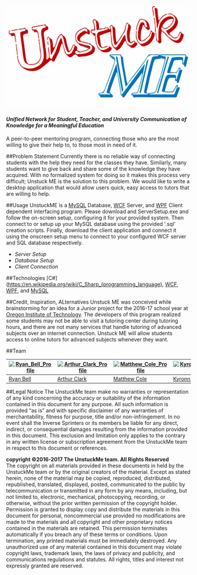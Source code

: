 # ![UnstuckME Logo](Media/UnstuckME_Logo.png)

#### *Unified Network for Student, Teacher, and University Communication of Knowledge for a Meaningful Education*  
A peer-to-peer mentoring program, connecting those who are the most willing to give their help to, to those most in need of it. 

##Problem Statement
Currently there is no reliable way of connecting students with the help they need for the classes they have. Similarly, many students want to give back and share some of the knowledge they have acquired. With no formalized system for doing so it makes this process very difficult; Unstuck ME is the solution to this problem. We would like to write a desktop application that would allow users quick, easy access to tutors that are willing to help.

##Usage
UnstuckME is a [MySQL](https://en.wikipedia.org/wiki/MySQL) Database, [WCF](https://en.wikipedia.org/wiki/Windows_Communication_Foundation) Server, and [WPF](https://en.wikipedia.org/wiki/Windows_Presentation_Foundation) Client dependent interfacing program. Please download and ServerSetup.exe and follow the on-screen setup, configuring it for your provided system. Then connect to or setup up your MySQL database using the provided '.sql' creation scripts. Finally, download the client application and connect it using the onscreen setup menu to connect to your configured WCF server and SQL database respectively.

- *Server Setup*
- *Database Setup*
- *Client Connection*

##Technologies
[C#](https://en.wikipedia.org/wiki/C_Sharp_(programming_language), [WCF](https://en.wikipedia.org/wiki/Windows_Communication_Foundation), [WPF](https://en.wikipedia.org/wiki/Windows_Presentation_Foundation), and [MySQL](https://en.wikipedia.org/wiki/MySQL)

##Credit, Inspiration, ALternatives
Unstuck ME was conceived while brainstorming for an idea for a Junior project for the 2016-17 school year at [Oregon Institute of Technology](http://www.oit.edu/). The developers of this program realized some students may not be able to visit a tutoring center during tutoring hours, and there are not many services that handle tutoring of advanced subjects over an internet connection. Unstuck ME will allow students access to online tutors for advanced subjects whenever they want.

##Team

[![Ryan_Bell_Profile](http://gravatar.com/avatar/171f7ebc591cf55ef5dd6dcb6777be31?s=144)](https://github.com/RyanWBell) | [![Arthur_Clark_Profile](http://gravatar.com/avatar/112849306/bd991a10a31ebaa7fe4fee0974909f52?s=144)](https://github.com/Clarkmeister)| [![Matthew_Cole_Profile](http://gravatar.com/avatar/112849306/bd991a10a31ebaa7fe4fee0974909f52?s=144)](https://github.com/colematthew4) | [![Kyronn_Morgan_Profile](http://gravatar.com/avatar/112849306/bd991a10a31ebaa7fe4fee0974909f52?s=144)](https://github.com/kmorgan24)
---|---|---|---
[Ryan Bell](https://github.com/RyanWBell) | [Arthur Clark](https://github.com/Clarkmeister) | [Matthew Cole](https://github.com/colematthew4) | [Kyronn Morgan](https://github.com/kmorgan24)

##Legal Notice
The UnstuckMe team make no warranties or representation of any kind concerning the accuracy or suitability of the information contained in this document for any purpose. All such information is provided “as is” and with specific disclaimer of any warranties of merchantability, fitness for purpose, title and/or non-infringement. In no event shall the Inverse Sprinters or its members be liable for any direct, indirect, or consequential damages resulting from the information provided in this document. This exclusion and limitation only applies to the contrary in any written license or subscription agreement from the UnstuckMe team in respect to this document or references.

__copyright ©2016-2017 The UnstuckMe team. All Rights Reserved__  
The copyright on all materials provided in these documents in held by the UnstuckMe team or by the original creators of the material. Except as stated herein, none of the material may be copied, reproduced, distributed, republished, translated, displayed, posted, communicated to the public by telecommunication or transmitted in any form by any means, including, but not limited to, electronic, mechanical, photocopying, recording, or otherwise, without the prior written permission of the copyright holder. Permission is granted to display copy and distribute the materials in this document for personal, noncommercial use provided no modifications are made to the materials and all copyright and other proprietary notices contained in the materials are retained. This permission terminates automatically if you breach any of these terms or conditions. Upon termination, any printed materials must be immediately destroyed. Any unauthorized use of any material contained in this document may violate copyright laws, trademark laws, the laws of privacy and publicity, and communications regulations and statutes. All rights, titles and interest not expressly granted are reserved.
